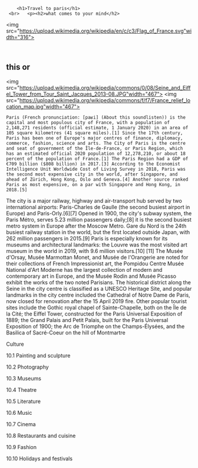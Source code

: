 <!DOCTYPE html>
<html>
    <head>
        <meta charset="utf-8">
        <title>Project: Travel webpage</title>
    </head>
    <body>
    
        <h1>Travel to paris</h1>
     <br>   <p><h2>what comes to your mind</h2> 
<img src="https://upload.wikimedia.org/wikipedia/en/c/c3/Flag_of_France.svg"width="316">

   <br><p><h2>this or</h2>  
     
  <img src="https://upload.wikimedia.org/wikipedia/commons/0/08/Seine_and_Eiffel_Tower_from_Tour_Saint_Jacques_2013-08.JPG"width="467">
  <img src="https://upload.wikimedia.org/wikipedia/commons/f/f7/France_relief_location_map.jpg"width="467">
  
  
  
  
    
    Paris (French pronunciation: ​[paʁi] (About this soundlisten)) is the capital and most populous city of France, with a population of 2,148,271 residents (official estimate, 1 January 2020) in an area of 105 square kilometres (41 square miles).[1] Since the 17th century, Paris has been one of Europe's major centres of finance, diplomacy, commerce, fashion, science and arts. The City of Paris is the centre and seat of government of the Île-de-France, or Paris Region, which has an estimated official 2020 population of 12,278,210, or about 18 percent of the population of France.[1] The Paris Region had a GDP of €709 billion ($808 billion) in 2017.[3] According to the Economist Intelligence Unit Worldwide Cost of Living Survey in 2018, Paris was the second most expensive city in the world, after Singapore, and ahead of Zürich, Hong Kong, Oslo and Geneva.[4] Another source ranked Paris as most expensive, on a par with Singapore and Hong Kong, in 2018.[5]
<p>
The city is a major railway, highway and air-transport hub served by two international airports: Paris-Charles de Gaulle (the second busiest airport in Europe) and Paris-Orly.[6][7] Opened in 1900, the city's subway system, the Paris Métro, serves 5.23 million passengers daily;[8] it is the second busiest metro system in Europe after the Moscow Metro. Gare du Nord is the 24th busiest railway station in the world, but the first located outside Japan, with 262 million passengers in 2015.[9] Paris is especially known for its museums and architectural landmarks: the Louvre was the most visited art museum in the world in 2019, with 9.6 million visitors.[10] [11] The Musée d'Orsay, Musée Marmottan Monet, and Musée de l'Orangerie are noted for their collections of French Impressionist art, the Pompidou Centre Musée National d'Art Moderne has the largest collection of modern and contemporary art in Europe, and the Musée Rodin and Musée Picasso exhibit the works of the two noted Parisians. The historical district along the Seine in the city centre is classified as a UNESCO Heritage Site, and popular landmarks in the city centre included the Cathedral of Notre Dame de Paris, now closed for renovation after the 15 April 2019 fire. Other popular tourist sites include the Gothic royal chapel of Sainte-Chapelle, both on the Île de la Cité; the Eiffel Tower, constructed for the Paris Universal Exposition of 1889; the Grand Palais and Petit Palais, built for the Paris Universal Exposition of 1900; the Arc de Triomphe on the Champs-Élysées, and the Basilica of Sacré-Coeur on the hill of Montmartre


<p>	Culture
<p>10.1	Painting and sculpture
<p>10.2	Photography
<p>10.3	Museums
<p>10.4	Theatre
<p>10.5	Literature
<p>10.6	Music
<p>10.7	Cinema
<p>10.8	Restaurants and cuisine
<p>10.9	Fashion
<p>10.10	Holidays and festivals





</body>
</html>
